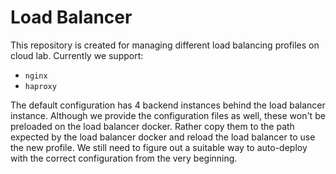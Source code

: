 # Load Balancer

This repository is created for managing different load balancing profiles on cloud lab. Currently we support:

* `nginx`
* `haproxy`

The default configuration has 4 backend instances behind the load balancer instance. Although we provide the configuration files as well, these won't be preloaded on the load balancer docker. Rather copy them to the path expected by the load balancer docker and reload the load balancer to use the new profile. We still need to figure out a suitable way to auto-deploy with the correct configuration from the very beginning.